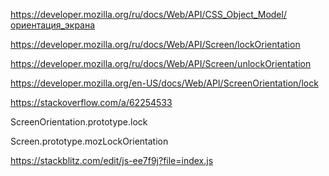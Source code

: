 https://developer.mozilla.org/ru/docs/Web/API/CSS_Object_Model/ориентация_экрана

https://developer.mozilla.org/ru/docs/Web/API/Screen/lockOrientation

https://developer.mozilla.org/ru/docs/Web/API/Screen/unlockOrientation

https://developer.mozilla.org/en-US/docs/Web/API/ScreenOrientation/lock

https://stackoverflow.com/a/62254533


ScreenOrientation.prototype.lock

Screen.prototype.mozLockOrientation

https://stackblitz.com/edit/js-ee7f9j?file=index.js

